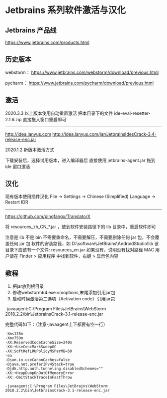 # Jetbrains 系列软件激活与汉化

## Jetbrains 产品线
https://www.jetbrains.com/products.html

## 历史版本
webstorm：
https://www.jetbrains.com/webstorm/download/previous.html

pycharm：
https://www.jetbrains.com/pycharm/download/previous.html

## 激活
2020.3.3 以上版本使用自动重置激活
把本目录下的文件 ide-eval-resetter-2.1.6.zip 直接拖入窗口重启即可

---
http://idea.lanyus.com
http://idea.lanyus.com/jar/JetbrainsIdesCrack-3.4-release-enc.jar

2020.1.2 新版本激活方式

下载安装后，选择试用版本，进入编译器后
直接使用 jetbrains-agent.jar 拖到 ide 窗口激活

## 汉化
现有版本使用插件汉化
File -> Settings -> Chinese (Simplified) Language -> Restart IDR

---
https://github.com/pingfangx/TranslatorX

将 resources_zh_CN_*.jar ，放到软件安装路径下的 lib 目录中，重启软件即可

注意是 lib 不是 bin
不需要重命名，不需要解压，不需要删除任何 jar 包，不会覆盖任何 jar 包
软件的安装路径，如 D:\software\JetBrains\AndroidStudio\lib
该目录下应该有一个文件: resources_en.jar 如果没有，说明没有找对路径
MAC 用户请在 Finder > 应用程序 中找到软件，右键 > 显示包内容

## 教程

1. 把jar放到根目录
2. 修改webstorm64.exe.vmoptions,末尾添加引用jar包
3. 启动时候激活第二选项（Activation code）引用jar包

-javaagent:C:\Program Files\JetBrains\WebStorm 2018.2.2\bin\JetbrainsCrack-3.1-release-enc.jar


完整代码如下：（注意-javaagent上下都要有空一行）

```
-Xms128m
-Xmx750m
-XX:ReservedCodeCacheSize=240m
-XX:+UseConcMarkSweepGC
-XX:SoftRefLRUPolicyMSPerMB=50
-ea
-Dsun.io.useCanonCaches=false
-Djava.net.preferIPv4Stack=true
-Djdk.http.auth.tunneling.disabledSchemes=""
-XX:+HeapDumpOnOutOfMemoryError
-XX:-OmitStackTraceInFastThrow

-javaagent:C:\Program Files\JetBrains\WebStorm 2018.2.2\bin\JetbrainsCrack-3.1-release-enc.jar

```
